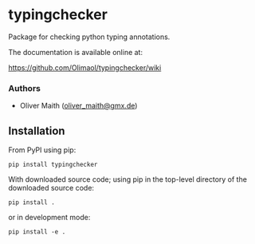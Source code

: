 # typingchecker
Package for checking python typing annotations.

The documentation is available online at:

https://github.com/Olimaol/typingchecker/wiki

### Authors

* Oliver Maith (oliver_maith@gmx.de)


## Installation

From PyPI using pip:

```
pip install typingchecker
```

With downloaded source code; using pip in the top-level directory of the downloaded source code:

```
pip install .
```

or in development mode:

```
pip install -e .
```
